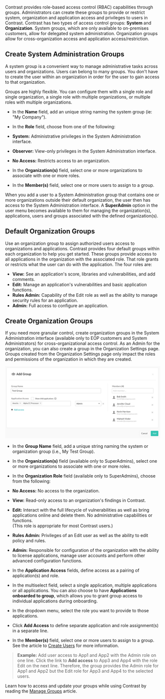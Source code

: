 <!--
title: "Create Groups"
description: "Creating Access Control Groups within Contrast TeamServer"
tags: "Admin onboarding TeamServer groups acls access create"
-->

Contrast provides role-based access control (RBAC) capabilities through groups. Administrators can create these groups to provide or restrict system, organization and application access and privileges to users in Contrast. Contrast has two types of access control groups: **System** and **Organization**. System groups, which are only available to on-premises customers, allow for delegated system administration. Organization groups allow for cross-organization access and application access/restriction.

## Create System Administration Groups

A system group is a convenient way to manage administrative tasks across users and organizations. Users can belong to many groups. You don't have to create the user within an organization in order for the user to gain access to that organization. 

Groups are highly flexible. You can configure them with a single role and single organization, a single role with multiple organizations, or multiple roles with multiple organizations. 

* In the **Name** field, add an unique string naming the system group (ie: "My Company"). 

* In the **Role** field, choose from one of the following:
 * **System:** Administrative privileges in the System Administration interface.
 * **Observer:** View-only privileges in the System Administration interface.
 * **No Access:** Restricts access to an organization.
 
* In the **Organization(s)** field, select one or more organizations to associate with one or more roles.

* In the **Member(s)** field, select one or more users to assign to a group. 

When you add a user to a System Administration group that contains one or more organizations outside their default organization, the user then has access to the System Administration interface. A **SuperAdmin** option in the user menu becomes available to them for managing the organization(s), applications, users and groups associated with the defined organization(s). 

## Default Organization Groups

Use an organization group to assign authorized users access to organizations and applications. Contrast provides four default groups within each organization to help you get started. These groups provide access to all applications in the organization with the associated role. That role grants or restricts what the user can do with the application. The four roles are:

* **View:** See an application's score, libraries and vulnerabilities, and add comments.
* **Edit:** Manage an application's vulnerabilities and basic application functions.
* **Rules Admin:** Capability of the Edit role as well as the ability to manage security rules for an application.
* **Admin:** Full access to configure an application. 

## Create Organization Groups 

If you need more granular control, create organization groups in the System Administration interface (available only to EOP customers and System Administrators) for cross-organizational access control. As an Admin for the organization, you can also create a group in the Organization Settings page. Groups created from the Organization Settings page only impact the roles and permissions of the organization in which they are created. 

<a href="assets/images/Create_Group.png" rel="lightbox" title="Add Group"><img class="thumbnail" src="assets/images/Create_Group.png"/></a>

* In the **Group Name** field, add a unique string naming the system or organization group (i.e., My Test Group).

* In the **Organization(s)** field (available only to SuperAdmins), select one or more organizations to associate with one or more roles.

* In the **Organization Role** field (available only to SuperAdmins), choose from the following:

 * **No Access:** No access to the organization.
 * **View:** Read-only access to an organization's findings in Contrast. 
 *  **Edit:** Interact with the full lifecycle of vulnerabilities as well as bring applications online and delete them. No administrative capabilities or functions. <br>
 (This role is appropriate for most Contrast users.)
 * **Rules Admin:** Privileges of an Edit user as well as the ability to edit policy and rules. 
 * **Admin:** Responsible for configuration of the organization with the ability to license applications, manage user accounts and perform other advanced configuration functions. 

* In the **Application Access** fields, define access as a pairing of application(s) and role. 
 * In the multiselect field, select a single application, multiple applications or all applications. You can also choose to have **Applications onboarded to group**, which allows you to grant group access to individual applications during onboarding. 
 * In the dropdown menu, select the role you want to provide to those applications. 
 * Click **Add Access** to define separate application and role assignment(s) in a separate line.

* In the **Member(s)** field, select one or more users to assign to a group. See the article to [Create Users](admin-onboardteam.html#create-user) for more information.

>**Example:** Add user access to App1 and App2 with the Admin role on one line. Click the link to **Add access** to App3 and App4 with the role Edit on the next line. Therefore, the group provides the Admin role for App1 and App2 but the Edit role for App3 and App4 to the selected users.

Learn how to access and update your groups while using Contrast by reading the [Manage Groups](admin-manageorgs.html#access) article. 

